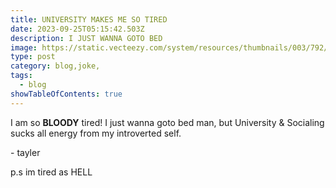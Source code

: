 ```yaml
---
title: UNIVERSITY MAKES ME SO TIRED
date: 2023-09-25T05:15:42.503Z
description: I JUST WANNA GOTO BED
image: https://static.vecteezy.com/system/resources/thumbnails/003/792/775/small/tired-person-icon-line-symbol-people-with-problem-burnout-on-work-stress-low-charge-and-lack-battery-energy-from-fatigue-exhausted-vector.jpg
type: post
category: blog,joke,
tags:
  - blog
showTableOfContents: true
---
```

I am so **BLOODY** tired! I just wanna goto bed man, but University & Socialing sucks all energy from my introverted self.

\- tayler



p.s im tired as HELL